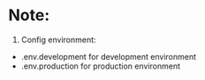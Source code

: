 # Note:
1. Config environment: 
  - .env.development for development environment
  - .env.production for production environment